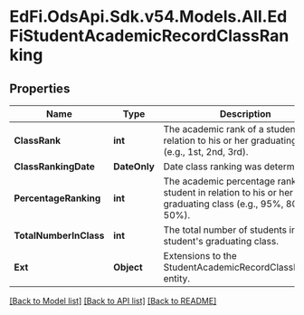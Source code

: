 # EdFi.OdsApi.Sdk.v54.Models.All.EdFiStudentAcademicRecordClassRanking

## Properties

Name | Type | Description | Notes
------------ | ------------- | ------------- | -------------
**ClassRank** | **int** | The academic rank of a student in relation to his or her graduating class (e.g., 1st, 2nd, 3rd). | 
**ClassRankingDate** | **DateOnly** | Date class ranking was determined. | [optional] 
**PercentageRanking** | **int** | The academic percentage rank of a student in relation to his or her graduating class (e.g., 95%, 80%, 50%). | [optional] 
**TotalNumberInClass** | **int** | The total number of students in the student&#39;s graduating class. | 
**Ext** | **Object** | Extensions to the StudentAcademicRecordClassRanking entity. | [optional] 

[[Back to Model list]](../README.md#documentation-for-models) [[Back to API list]](../README.md#documentation-for-api-endpoints) [[Back to README]](../README.md)

